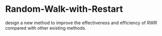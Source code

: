 # Random-Walk-with-Restart
design a new method to improve the effectiveness and efficiency of RWR compared with other existing methods.
